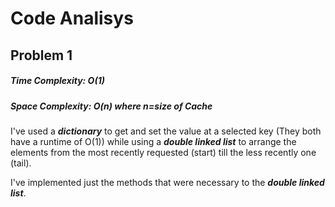 # Code Analisys
## Problem 1
##### Time Complexity: O(1)
##### Space Complexity: O(n) where n=size of Cache
I've used a ***dictionary*** to get and set the value at a selected key (They both have a runtime of O(1)) while using a ***double linked list*** to arrange the elements from the most recently requested (start) till the less recently one (tail). 

I've implemented just the methods that were necessary to the ***double linked list***.
